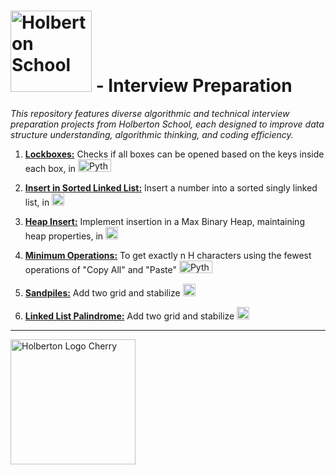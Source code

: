 # <img src="https://cdn.prod.website-files.com/6105315644a26f77912a1ada/63eea844ae4e3022154e2878_Holberton-p-500.png" width="130px" alt="Holberton School"> - **Interview Preparation**

*This repository features diverse algorithmic and technical interview preparation projects from Holberton School, each designed to improve data structure understanding, algorithmic thinking, and coding efficiency.*

1. **[Lockboxes:](https://github.com/vlldnt/holbertonschool-interview/tree/main/lockboxes)** Checks if all boxes can be opened based on the keys inside each box, in <img src="https://camo.githubusercontent.com/74916dd06a2b3a38f799883c461e6ee7eb5295103777e6c02de32942617c2c71/68747470733a2f2f696d672e736869656c64732e696f2f62616467652f505954484f4e2d3337373661623f6c6f676f3d707974686f6e266c6f676f436f6c6f723d7768697465267374796c653d666f722d7468652d6261646765" alt="Python" width="53" height="20"/>

2. **[Insert in Sorted Linked List:](https://github.com/vlldnt/holbertonschool-interview/tree/main/insert_in_sorted_linked_list)** Insert a number into a sorted singly linked list, in <img src="https://camo.githubusercontent.com/1869daea328c60b988499f842daaf2c257c6bd05d9d873eceea64de40f359c29/68747470733a2f2f696d672e736869656c64732e696f2f62616467652f432d6138623963633f6c6f676f3d266c6f676f436f6c6f723d626c61636b267374796c653d666f722d7468652d6261646765" alt="C" width="20" height="20"/>

3. **[Heap Insert:](https://github.com/vlldnt/holbertonschool-interview/tree/main/heap_insert)** Implement insertion in a Max Binary Heap, maintaining heap properties, in <img src="https://camo.githubusercontent.com/1869daea328c60b988499f842daaf2c257c6bd05d9d873eceea64de40f359c29/68747470733a2f2f696d672e736869656c64732e696f2f62616467652f432d6138623963633f6c6f676f3d266c6f676f436f6c6f723d626c61636b267374796c653d666f722d7468652d6261646765" alt="C" width="20" height="20"/>

4. **[Minimum Operations:](https://github.com/vlldnt/holbertonschool-interview/tree/main/minimum_operations)** To get exactly n H characters using the fewest operations of "Copy All" and "Paste" <img src="https://camo.githubusercontent.com/74916dd06a2b3a38f799883c461e6ee7eb5295103777e6c02de32942617c2c71/68747470733a2f2f696d672e736869656c64732e696f2f62616467652f505954484f4e2d3337373661623f6c6f676f3d707974686f6e266c6f676f436f6c6f723d7768697465267374796c653d666f722d7468652d6261646765" alt="Python" width="53" height="20"/>

5. **[Sandpiles:](https://github.com/vlldnt/holbertonschool-interview/tree/main/sandpiles)** Add two grid and stabilize <img src="https://camo.githubusercontent.com/1869daea328c60b988499f842daaf2c257c6bd05d9d873eceea64de40f359c29/68747470733a2f2f696d672e736869656c64732e696f2f62616467652f432d6138623963633f6c6f676f3d266c6f676f436f6c6f723d626c61636b267374796c653d666f722d7468652d6261646765" alt="C" width="20" height="20"/>

6. **[Linked List Palindrome:](https://github.com/vlldnt/holbertonschool-interview/tree/main/linked_list_palindrome)** Add two grid and stabilize <img src="https://camo.githubusercontent.com/1869daea328c60b988499f842daaf2c257c6bd05d9d873eceea64de40f359c29/68747470733a2f2f696d672e736869656c64732e696f2f62616467652f432d6138623963633f6c6f676f3d266c6f676f436f6c6f723d626c61636b267374796c653d666f722d7468652d6261646765" alt="C" width="20" height="20"/>
---

<img src="https://cdn.prod.website-files.com/64107f65f30b69371e3d6bfa/65c6179aa44b63fa4f31e7ad_Holberton-Logo-Cherry.svg" width="200px" alt="Holberton Logo Cherry">
